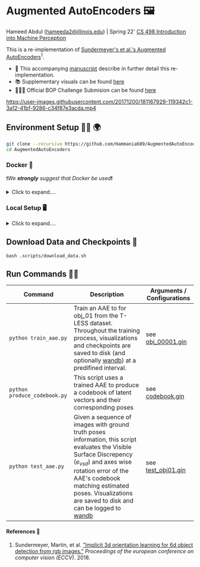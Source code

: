 # Augmented AutoEncoders 🖼️

Hameed Abdul (hameeda2@illinois.edu) | Spring 22' [CS 498 Introduction into Machine Perception][cs498]

This is a re-implementation of [Sundermeyer's et al.'s Augmented AutoEncoders][aae_paper]$^1$. 


- :scroll: This accompanying [manuscript][overleaf] describe in further detail this re-implementation.
- 📚 Supplementary visuals can be found [here][supp] 
- 🏋🏿‍♂️ Official BOP Challenge Submision can be found [here][bop]



https://user-images.githubusercontent.com/20171200/181167929-119342c1-3a12-41bf-9286-c34f87e3acda.mp4


## Environment Setup 👷🏿 :earth_africa:
```bash
git clone --recursive https://github.com/Hammania689/AugmentedAutoEncoders.git
cd AugmentedAutoEncoders
```


### Docker 🐳
❗*We **strongly** suggest that Docker be used*❗
<details>
	<summary>Click to expand....</summary>


	### Prequisites
	- [Docker][docker]
	- [Nvidia-docker2][nv2]
	- [nvidia-container-runtime][ncr]

	[docker]: https://docs.docker.com/install/
	[nv2]: https://github.com/nvidia/nvidia-docker/wiki/
	[hardware]: http://wiki.ros.org/docker/Tutorials/Hardware%20Acceleration
	[ncr]: https://github.com/nvidia/nvidia-container-runtime#ubuntu-distributions

	### Running Commands

	```bash
	cd {path_to_this_repo}/pose_estimation/poserbpf
	# Build image 
	bash Docker/build_image

	# Build and start container
	bash Docker/build_container
	```

	The previous command will start an interactive shell session with the `stable_pose_aae` docker container that was just built.


	#### Post Container Setup
	```bash
	cd src/ycb_render
	pip install -r requirement.txt
	pip install -e .

	# ROI Align Setup
	cd ../../src/RoIAlign
	pip install -e .
	```


	To start and connect to the built container 
	# Access the running container in another terminal
	bash Docker/start_container
	```

	*This will start another interactive shell session with the running `stable_pose_aae` container that was built. Running this is equivalent to opening a new terminal window. **So prior to running the roslaunch or rosrun commands outline below you will need to run `docker exec -it stable_pose_aae bash`***

	#### Helpful Resources for Extending and Debugging Docker with ROS, NVIDIA, and GUI passthrough
	- [Official MoveIt! 1 Docker Install Documentation][moveit]
	- [ROS' Docker Hardware Accleration][ros_docker_doc]
	- [How to Use Basler USB Cameras in Docker Container][basler_dock]

	[moveit]:https://moveit.ros.org/install/docker/
	[basler_dock]:https://www.baslerweb.com/en/sales-support/knowledge-base/frequently-asked-questions/how-to-use-basler-usb-cameras-in-docker-container/588488/
	[ros_docker_doc]:http://wiki.ros.org/docker/Tutorials/Hardware%20Acceleration

</details>


### Local Setup 🖥

<details>
	<summary> Click to expand....</summary>
	```bash
	conda env create -f env.yml
	conda activate aae
	pip install -e .
	```

	# YCB Renderer Setup
	cd src/ycb_render
	sudo apt-get install libassimp-dev
	pip install -r requirement.txt
	# additionally, you need to install nvidia OpenGL drivers and make them visible
	export LD_LIBRARY_PATH=/usr/lib/nvidia-<vvv>:$LD_LIBRARY_PATH
	pip install -e .

	# ROI Align Setup
	cd ../../src/RoIAlign
	pip install -e .
	```
</details>


## Download Data and Checkpoints :floppy_disk:

`bash .scripts/download_data.sh`

## Run Commands 🏇🏿
|Command| Description| Arguments / Configurations|
|--|--|--|
|`python train_aae.py`| Train an AAE to for obj_01 from the T-LESS dataset. Throughout the training process, visualizations and checkpoints are saved to disk (and optionally [wandb][wandb]) at a predifined interval. | see [obj_00001.gin][train_cfg] |
|`python produce_codebook.py`| This script uses a trained AAE to produce a codebook of latent vectors and their corresponding poses | see [codebook.gin][cb_cfg] |
|`python test_aae.py`| Given a sequence of images with ground truth poses information, this script evaluates the Visible Surface Discrepency ($e_{vsd}$) and axes wise rotation error of the AAE's codebook matching estimated poses. Visualizations are saved to disk and can be logged to [wandb][wandb] | see [test_obj01.gin][test_cfg] |


####  References :book:
1. Sundermeyer, Martin, et al. ["Implicit 3d orientation learning for 6d object detection from rgb images."][aae_paper] _Proceedings of the european conference on computer vision (ECCV)_. 2018.


[overleaf]: https://www.overleaf.com/read/xrjynfnswxqn
[aae_paper]:https://arxiv.org/abs/1902.01275
[vid]: https://drive.google.com/file/d/1I_XpvzuptCkVtKkc63rGoDXEgP39ZJn-/view?usp=sharing
[supp]: https://bit.ly/3zel9gK
[cs498]: https://shenlong.web.illinois.edu/teaching/cs498spring22/
[wandb]: https://wandb.ai

[cb_cfg]: https://github.com/Hammania689/AugmentedAutoEncoders/blob/main/config/codebook.gin
[train_cfg]: https://github.com/Hammania689/AugmentedAutoEncoders/blob/main/config/train/linemod/obj_0001.gin
[test_cfg]: https://github.com/Hammania689/AugmentedAutoEncoders/blob/main/config/test_obj01.gin
[bop]: https://bop.felk.cvut.cz/sub_info/2427/
